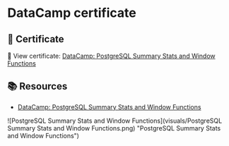 # DataCamp certificate

## 📄 Certificate
🔗 View certificate: [DataCamp: PostgreSQL Summary Stats and Window Functions](https://www.datacamp.com/statement-of-accomplishment/course/b49ec92177e3c2ecced4c000c84dbbff12ccfbb8?raw=1)

## 📚 Resources
- [DataCamp: PostgreSQL Summary Stats and Window Functions](https://app.datacamp.com/learn/courses/functions-for-manipulating-data-in-postgresql)

![PostgreSQL Summary Stats and Window Functions](visuals/PostgreSQL Summary Stats and Window Functions.png) "PostgreSQL Summary Stats and Window Functions")

